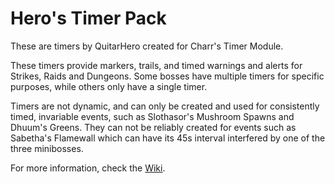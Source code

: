 # Hero's Timer Pack

These are timers by QuitarHero created for Charr's Timer Module.

These timers provide markers, trails, and timed warnings and alerts for Strikes, Raids and Dungeons. Some bosses have multiple timers for specific purposes, while others only have a single timer.

Timers are not dynamic, and can only be created and used for consistently timed, invariable events, such as Slothasor's Mushroom Spawns and Dhuum's Greens. They can not be reliably created for events such as Sabetha's Flamewall which can have its 45s interval interfered by one of the three minibosses.

For more information, check the [Wiki](https://github.com/QuitarHero/Hero-Timers/wiki).
